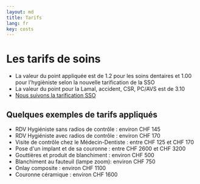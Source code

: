 ```yaml
---
layout: md
title: Tarifs
lang: fr
key: costs
---
```


# Les tarifs de soins

 * La valeur du point appliquée est de 1.2 pour les soins dentaires et 1.00 pour l'hygièniste selon la nouvelle tarification de la SSO
 * La valeur du point pour la Lamal, accident, CSR, PC/AVS est de 3.10
 * [Nous suivons la tarification SSO](https://www.sso.ch/fr/patients/droit-et-tarif/tarif-dentaire.html)

## Quelques exemples de tarifs appliqués

 * RDV Hygiéniste sans radios de contrôle : environ CHF 145
 * RDV Hygiéniste avec radios de contrôle : environ CHF 170
 * Visite de contrôle chez le Médecin-Dentiste : entre CHF 125 et CHF 170
 * Pose d'un implant et de sa couronne : entre CHF 2600 et CHF 3200
 * Gouttières et produit de blanchiment : environ CHF 500
 * Blanchiment au fauteuil (lampe zoom): environ CHF 750
 * Onlay composite : environ CHF 1100
 * Couronne céramique : environ CHF 1600
